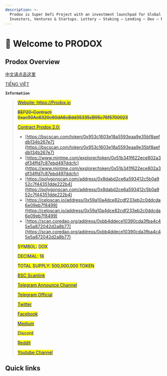 ```yaml
---
description: >-
  Prodox is Super Defi Project with an investment launchpad for Global
  Investors, Ventures & Startups. Lottery — Staking — Lending — Dex — NFT Market
---
```


# 👋 Welcome to PRODOX

## Prodox Overview

[中文请点击这里](https://docs.prodox.io/cn)

[TIẾNG VIỆT](https://app.gitbook.com/o/VZGqau77kg7We4uxnk5U/s/0BqkHOZByRbOuN38OfA8/)

**`Information`**

> <mark style="color:blue;"></mark>[<mark style="color:blue;">Website: https://Prodox.io</mark>](https://prodox.io)<mark style="color:blue;"></mark>
>
> ~~<mark style="color:blue;">BEP20-Contract: 0xae90Ae6320c60dA6cBdd35335cB95c76f5700023</mark>~~
>
> <mark style="color:blue;"></mark>[<mark style="color:blue;">Contract Prodox 2.0:</mark> ](https://bscscan.com/address/0x953c1603e18a5593EaA9e35Bf8AEFDB134B267e7)
>
> * [https://bscscan.com/token/0x953c1603e18a5593eaa9e35bf8aefdb134b267e7](https://bscscan.com/token/0x953c1603e18a5593eaa9e35bf8aefdb134b267e7)
> * [https://www.mintme.com/explorer/token/0x51b341f622ece802a3df34ffd7c87ebd497ddcfc](https://www.mintme.com/explorer/token/0x51b341f622ece802a3df34ffd7c87ebd497ddcfc)
> * [https://polygonscan.com/address/0x8dabd2ce6a593412c5b0a952c7f44351dde222b4](https://polygonscan.com/address/0x8dabd2ce6a593412c5b0a952c7f44351dde222b4)
> * [https://celoscan.io/address/0x59a10a4dce82cdf233eb2c0ddcda6e09eb7f8499](https://celoscan.io/address/0x59a10a4dce82cdf233eb2c0ddcda6e09eb7f8499)
> * [https://scan.coredao.org/address/0xbb4ddece10390cda3fba4c45e5a872042d2a8b77](https://scan.coredao.org/address/0xbb4ddece10390cda3fba4c45e5a872042d2a8b77)
>
> <mark style="color:blue;">SYMBOL:</mark> <mark style="color:blue;">DOX</mark>
>
> <mark style="color:blue;">DECIMAL: 18</mark>
>
> <mark style="color:blue;">TOTAL SUPPLY: 500,000,000 TOKEN</mark>
>
> <mark style="color:blue;"></mark>[<mark style="color:blue;">BSC Scanlink</mark>](https://bscscan.com/address/0x953c1603e18a5593EaA9e35Bf8AEFDB134B267e7)<mark style="color:blue;"></mark>
>
> <mark style="color:blue;"></mark>[<mark style="color:blue;">Telegram Announce Channel</mark>](https://t.me/prodoxann)
>
> <mark style="color:blue;"></mark>[<mark style="color:blue;">Telegram Official</mark>](https://t.me/Prodox\_io)<mark style="color:blue;"></mark>
>
> <mark style="color:blue;"></mark>[<mark style="color:blue;">Twitter</mark>](https://twitter.com/Prodox\_io)<mark style="color:blue;"></mark>
>
> <mark style="color:blue;"></mark>[<mark style="color:blue;">Facebook</mark>](https://www.facebook.com/ProdoxEcosystem)<mark style="color:blue;"></mark>
>
> <mark style="color:blue;"></mark>[<mark style="color:blue;">Medium</mark>](https://medium.com/@prodox)<mark style="color:blue;"></mark>
>
> <mark style="color:blue;">Discord</mark>
>
> <mark style="color:blue;"></mark>[<mark style="color:blue;">Reddit</mark>](https://www.reddit.com/r/Prodox/)<mark style="color:blue;"></mark>
>
> <mark style="color:blue;"></mark>[<mark style="color:blue;">Youtube Channel</mark>](https://www.youtube.com/channel/UC-tp98j8RhwNnUw72WdVHOA)<mark style="color:blue;"></mark>

## Quick links
